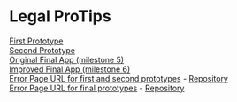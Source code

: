 # Legal ProTips
[First Prototype](https://legal-pro-tips.herokuapp.com)  
[Second Prototype](https://legal-pro-tips-v2.herokuapp.com)  
[Original Final App (milestone 5)](https://legal-pro-tips-final.herokuapp.com)  
[Improved Final App (milestone 6)](https://legalprotips.herokuapp.com)  
[Error Page URL for first and second prototypes](https://legal-pro-tips-wait.herokuapp.com) -
[Repository](https://github.com/oregano345/StaticErrorHTML)  
[Error Page URL for final prototypes](https://legal-pro-tips-waking.herokuapp.com) -
[Repository](https://github.com/oregano345/StaticErrorHTML2)
